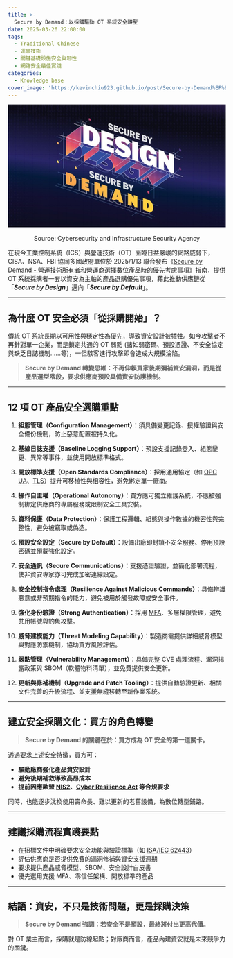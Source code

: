 ```yaml
---
title: >-
  Secure by Demand：以採購驅動 OT 系統安全轉型
date: 2025-03-26 22:00:00
tags:
  - Traditional Chinese
  - 運營技術
  - 關鍵基礎設施安全與韌性
  - 網路安全最佳實踐
categories:
  - Knowledge base
cover_image: 'https://kevinchiu923.github.io/post/Secure-by-Demand%EF%BC%9A%E4%BB%A5%E6%8E%A1%E8%B3%BC%E9%A9%85%E5%8B%95-OT-%E7%B3%BB%E7%B5%B1%E5%AE%89%E5%85%A8%E8%BD%89%E5%9E%8B/cover_img.jpeg'
---
```


![](Secure-by-Demand：以採購驅動-OT-系統安全轉型/cover_img.jpeg)
<center>Source: Cybersecurity and Infrastructure Security Agency</center>


在現今工業控制系統（ICS）與營運技術（OT）面臨日益嚴峻的網路威脅下，CISA、NSA、FBI 協同多國政府單位於 2025/1/13 聯合發布《[Secure by Demand - 營運技術所有者和營運商選擇數位產品時的優先考慮事項](https://www.cisa.gov/resources-tools/resources/secure-demand-priority-considerations-operational-technology-owners-and-operators-when-selecting)》指南，提供 OT 系統採購者一套以資安為主軸的產品選購優先事項，藉此推動供應鏈從「***Secure by Design***」邁向「***Secure by Default***」。

---

## 為什麼 OT 安全必須「從採購開始」？
傳統 OT 系統長期以可用性與穩定性為優先，導致資安設計被犧牲。如今攻擊者不再針對單一企業，而是鎖定共通的 OT 弱點 (諸如弱密碼、預設憑證、不安全協定與缺乏日誌機制......等)，一但駭客進行攻擊即會造成大規模淪陷。

> **Secure by Demand 轉變思維：不再仰賴買家後期彌補資安漏洞，而是從產品選型階段，要求供應商預設具備資安防護機制。**

---

## 12 項 OT 產品安全選購重點
1. **組態管理（Configuration Management）**：須具備變更記錄、授權驗證與安全備份機制，防止惡意配置被持久化。

2. **基線日誌支援（Baseline Logging Support）**：預設支援記錄登入、組態變更、異常等事件，並使用開放標準格式。

3. **開放標準支援（Open Standards Compliance）**：採用通用協定（如 [OPC UA](https://en.wikipedia.org/wiki/OPC_Unified_Architecture)、[TLS](https://en.wikipedia.org/wiki/Transport_Layer_Security)）提升可移植性與相容性，避免綁定單一廠商。

4. **操作自主權（Operational Autonomy）**：買方應可獨立維護系統，不應被強制綁定供應商的專屬服務或限制安全工具安裝。

5. **資料保護（Data Protection）**：保護工程邏輯、組態與操作數據的機密性與完整性，避免被竊取或偽造。

6. **預設安全設定（Secure by Default）**：設備出廠即封鎖不安全服務、停用預設密碼並預載強化設定。

7. **安全通訊（Secure Communications）**：支援憑證驗證，並簡化部署流程，使非資安專家亦可完成加密連線設定。

8. **安全控制指令處理（Resilience Against Malicious Commands）**：具備辨識惡意或非預期指令的能力，避免被用於觸發故障或安全事件。

9. **強化身份驗證（Strong Authentication）**：採用 [MFA](https://en.wikipedia.org/wiki/Multi-factor_authentication)、多層權限管理，避免共用帳號與釣魚攻擊。

10. **威脅建模能力（Threat Modeling Capability）**：製造商需提供詳細威脅模型與對應防禦機制，協助買方風險評估。

11. **弱點管理（Vulnerability Management）**：具備完整 CVE 處理流程、漏洞揭露政策與 SBOM（軟體物料清單），並免費提供安全更新。

12. **更新與修補機制（Upgrade and Patch Tooling）**：提供自動驗證更新、相關文件完善的升級流程、並支援無縫移轉至新作業系統。

---

## 建立安全採購文化：買方的角色轉變
> **Secure by Demand 的關鍵在於：買方成為 OT 安全的第一道關卡。**

透過要求上述安全特徵，買方可：
- **驅動廠商強化產品資安設計**
- **避免後期補救導致高昂成本**
- **提前因應歐盟 [NIS2](https://digital-strategy.ec.europa.eu/en/policies/nis2-directive)、[Cyber Resilience Act](https://digital-strategy.ec.europa.eu/en/policies/cyber-resilience-act) 等合規要求**

同時，也能逐步汰換使用壽命長、難以更新的老舊設備，為數位轉型鋪路。

---

## 建議採購流程實踐要點
- 在招標文件中明確要求安全功能與驗證標準（如 [ISA/IEC 62443](https://www.isa.org/standards-and-publications/isa-standards/isa-iec-62443-series-of-standards)）
- 評估供應商是否提供免費的漏洞修補與資安支援週期
- 要求提供產品威脅模型、SBOM、安全設計白皮書
- 優先選用支援 MFA、零信任架構、開放標準的產品

---

## 結語：資安，不只是技術問題，更是採購決策
>**Secure by Demand 強調：若安全不是預設，最終將付出更高代價。**

對 OT 業主而言，採購就是防線起點；對廠商而言，產品內建資安就是未來競爭力的關鍵。